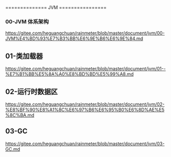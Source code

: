 ==============   JVM  ================

### 00-JVM 体系架构

https://gitee.com/heguangchuan/rainmeter/blob/master/document/jvm/00-JVM%E4%BD%93%E7%B3%BB%E6%9E%B6%E6%9E%84.md

## 01-类加载器

https://gitee.com/heguangchuan/rainmeter/blob/master/document/jvm/01--%E7%B1%BB%E5%8A%A0%E8%BD%BD%E5%99%A8.md

## 02-运行时数据区

https://gitee.com/heguangchuan/rainmeter/blob/master/document/jvm/02-%E8%BF%90%E8%A1%8C%E6%97%B6%E6%95%B0%E6%8D%AE%E5%8C%BA.md

## 03-GC
https://gitee.com/heguangchuan/rainmeter/blob/master/document/jvm/03-GC.md